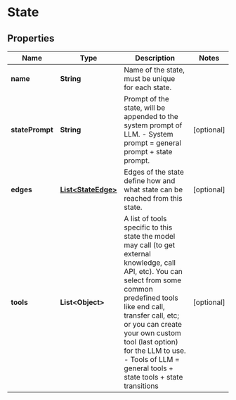 

# State


## Properties

| Name | Type | Description | Notes |
|------------ | ------------- | ------------- | -------------|
|**name** | **String** | Name of the state, must be unique for each state. |  |
|**statePrompt** | **String** | Prompt of the state, will be appended to the system prompt of LLM.    - System prompt &#x3D; general prompt + state prompt. |  [optional] |
|**edges** | [**List&lt;StateEdge&gt;**](StateEdge.md) | Edges of the state define how and what state can be reached from this state. |  [optional] |
|**tools** | **List&lt;Object&gt;** | A list of tools specific to this state the model may call (to get external knowledge, call API, etc). You can select from some common predefined tools like end call, transfer call, etc; or you can create your own custom tool (last option) for the LLM to use.   - Tools of LLM &#x3D; general tools + state tools + state transitions |  [optional] |



